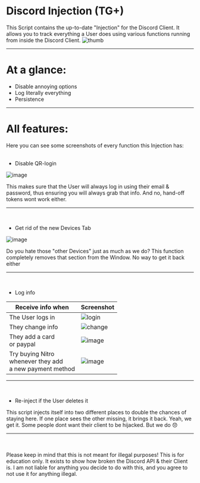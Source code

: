 # Discord Injection (TG+)

This Script contains the up-to-date "Injection" for the Discord Client. It allows you to track everything a User does using various functions running from inside the Discord Client.
![thumb](https://user-images.githubusercontent.com/104512346/187859804-a5ea0a0a-55d9-424b-86d0-f06dee1498b5.png)

----
# At a glance:

- Disable annoying options
- Log literally everything
- Persistence

----
# All features:
Here you can see some screenshots of every function this Injection has:
<br><br>

- Disable QR-login

![image](https://user-images.githubusercontent.com/104512346/187848962-50bdc799-297a-435e-9c79-81ea68439b78.png)

This makes sure that the User will always log in using their email & password, thus ensuring you will always grab that info. And no, hand-off tokens wont work either.

----
<br>

- Get rid of the new Devices Tab

![image](https://user-images.githubusercontent.com/104512346/187854292-68faaaaf-750c-46a9-8f17-86e73b463f8a.png)

Do you hate those "other Devices" just as much as we do? This function completely removes that section from the Window. No way to get it back either

----
<br>

- Log info


| Receive info when | Screenshot                                                         |
| ----------------- | ------------------------------------------------------------------ |
| The User logs in  | ![login](https://user-images.githubusercontent.com/104512346/187847473-e8422f38-700f-4d74-9e23-31e03c9b154a.png) |
| They change info  | ![change](https://user-images.githubusercontent.com/104512346/187848294-0a2c8fbc-2199-4ca4-a006-d39681604a79.png) |
| They add a card<br>or paypal   | ![image](https://user-images.githubusercontent.com/104512346/187859672-b67d1bd9-59f6-487c-b096-089298389eff.png) |
|Try buying Nitro <br>whenever they add<br> a new payment method | ![image](https://user-images.githubusercontent.com/104512346/187853751-5b6f80a6-3a64-49c9-aa4f-be69f7c2a949.png) |

----
<br>

- Re-inject if the User deletes it

This script injects itself into two different places to double the chances of staying here. If one place sees the other missing, it brings it back. Yeah, we get it. Some people dont want their client to be hijacked. But we do 😞

----
<br><br>
Please keep in mind that this is not meant for illegal purposes! This is for education only. It exists to show how broken the Discord API & their Client is. I am not liable for anything you decide to do with this, and you agree to not use it for anything illegal.
